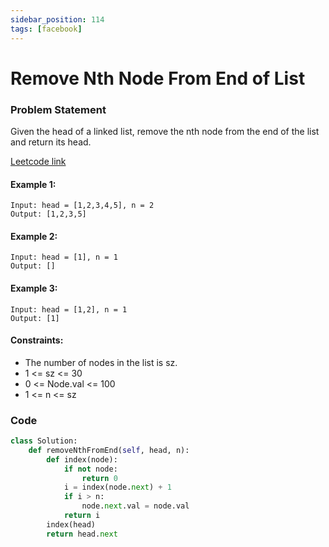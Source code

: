 ```yaml
---
sidebar_position: 114
tags: [facebook]
---
```


# Remove Nth Node From End of List

### Problem Statement

Given the head of a linked list, remove the nth node from the end of the list and return its head.

[Leetcode link](https://leetcode.com/problems/remove-nth-node-from-end-of-list/)

#### Example 1:

```
Input: head = [1,2,3,4,5], n = 2
Output: [1,2,3,5]
```

#### Example 2:

```
Input: head = [1], n = 1
Output: []
```

#### Example 3:

```
Input: head = [1,2], n = 1
Output: [1]
```

#### Constraints:

- The number of nodes in the list is sz.
- 1 <= sz <= 30
- 0 <= Node.val <= 100
- 1 <= n <= sz

### Code

```python title="Python Code"
class Solution:
    def removeNthFromEnd(self, head, n):
        def index(node):
            if not node:
                return 0
            i = index(node.next) + 1
            if i > n:
                node.next.val = node.val
            return i
        index(head)
        return head.next

```
